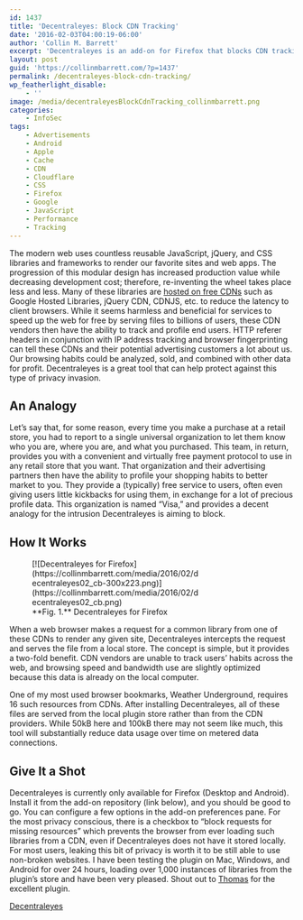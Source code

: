 ```yaml
---
id: 1437
title: 'Decentraleyes: Block CDN Tracking'
date: '2016-02-03T04:00:19-06:00'
author: 'Collin M. Barrett'
excerpt: 'Decentraleyes is an add-on for Firefox that blocks CDN tracking by intercepting requests to common JavaScript libraries and serves them from a local store.'
layout: post
guid: 'https://collinmbarrett.com/?p=1437'
permalink: /decentraleyes-block-cdn-tracking/
wp_featherlight_disable:
    - ''
image: /media/decentraleyesBlockCdnTracking_collinmbarrett.png
categories:
    - InfoSec
tags:
    - Advertisements
    - Android
    - Apple
    - Cache
    - CDN
    - Cloudflare
    - CSS
    - Firefox
    - Google
    - JavaScript
    - Performance
    - Tracking
---
```


The modern web uses countless reusable JavaScript, jQuery, and CSS libraries and frameworks to render our favorite sites and web apps. The progression of this modular design has increased production value while decreasing development cost; therefore, re-inventing the wheel takes place less and less. Many of these libraries are [hosted on free CDNs](https://w3techs.com/technologies/overview/content_delivery "Usage of JavaScript content delivery networks for websites") such as Google Hosted Libraries, jQuery CDN, CDNJS, etc. to reduce the latency to client browsers. While it seems harmless and beneficial for services to speed up the web for free by serving files to billions of users, these CDN vendors then have the ability to track and profile end users. HTTP referer headers in conjunction with IP address tracking and browser fingerprinting can tell these CDNs and their potential advertising customers a lot about us. Our browsing habits could be analyzed, sold, and combined with other data for profit. Decentraleyes is a great tool that can help protect against this type of privacy invasion.

## An Analogy

Let’s say that, for some reason, every time you make a purchase at a retail store, you had to report to a single universal organization to let them know who you are, where you are, and what you purchased. This team, in return, provides you with a convenient and virtually free payment protocol to use in any retail store that you want. That organization and their advertising partners then have the ability to profile your shopping habits to better market to you. They provide a (typically) free service to users, often even giving users little kickbacks for using them, in exchange for a lot of precious profile data. This organization is named “Visa,” and provides a decent analogy for the intrusion Decentraleyes is aiming to block.

## How It Works

<figure aria-describedby="caption-attachment-1460" class="wp-caption alignright" id="attachment_1460" style="width: 300px">[![Decentraleyes for Firefox](https://collinmbarrett.com/media/2016/02/decentraleyes02_cb-300x223.png)](https://collinmbarrett.com/media/2016/02/decentraleyes02_cb.png)<figcaption class="wp-caption-text" id="caption-attachment-1460">**Fig. 1.** Decentraleyes for Firefox</figcaption></figure>

When a web browser makes a request for a common library from one of these CDNs to render any given site, Decentraleyes intercepts the request and serves the file from a local store. The concept is simple, but it provides a two-fold benefit. CDN vendors are unable to track users’ habits across the web, and browsing speed and bandwidth use are slightly optimized because this data is already on the local computer.

One of my most used browser bookmarks, Weather Underground, requires 16 such resources from CDNs. After installing Decentraleyes, all of these files are served from the local plugin store rather than from the CDN providers. While 50kB here and 100kB there may not seem like much, this tool will substantially reduce data usage over time on metered data connections.

## Give It a Shot

Decentraleyes is currently only available for Firefox (Desktop and Android). Install it from the add-on repository (link below), and you should be good to go. You can configure a few options in the add-on preferences pane. For the most privacy conscious, there is a checkbox to “block requests for missing resources” which prevents the browser from ever loading such libraries from a CDN, even if Decentraleyes does not have it stored locally. For most users, leaking this bit of privacy is worth it to be still able to use non-broken websites. I have been testing the plugin on Mac, Windows, and Android for over 24 hours, loading over 1,000 instances of libraries from the plugin’s store and have been very pleased. Shout out to [Thomas](https://github.com/Synzvato "Thomas Synzvato - GitHub") for the excellent plugin.

[Decentraleyes](https://addons.mozilla.org/en-US/firefox/addon/decentraleyes/)